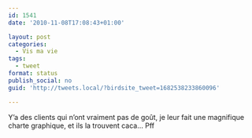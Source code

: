 ```yaml
---
id: 1541
date: '2010-11-08T17:08:43+01:00'

layout: post
categories:
  - Vis ma vie
tags:
  - tweet
format: status
publish_social: no
guid: 'http://tweets.local/?birdsite_tweet=1682538233860096'

---
```


Y’a des clients qui n’ont vraiment pas de goût, je leur fait une magnifique charte graphique, et ils la trouvent caca… Pff